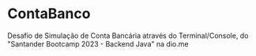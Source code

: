 # ContaBanco
Desafio de Simulação de Conta Bancária através do Terminal/Console, do "Santander Bootcamp 2023 - Backend Java" na dio.me
